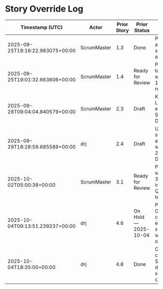 # Story Override Log

| Timestamp (UTC) | Actor | Prior Story | Prior Status | Reason |
| --- | --- | --- | --- | --- |
| 2025-09-25T18:16:22.983075+00:00 | ScrumMaster | 1.3 | Done | PO authorised schedule alignment |
| 2025-09-25T19:01:32.663606+00:00 | ScrumMaster | 1.4 | Ready for Review | Proceeding to Epic 2 while Story 1.4 awaits review |
| 2025-09-28T09:04:04.840579+00:00 | ScrumMaster | 2.3 | Draft | Kick off Local Stack epic while Story 2.3 is Draft |
| 2025-09-29T18:28:59.685589+00:00 | drj | 2.4 | Draft | Unblock script automation while Story 2.4 remains Draft |
| 2025-10-02T05:00:38+00:00 | ScrumMaster | 3.1 | Ready for Review | Proceeding with story 3.2 to instrument QA telemetry |
| 2025-10-04T09:13:51.239237+00:00 | drj | 4.6 | On Hold — 2025-10-04 | Prioritising OpenAI custom endpoint support while 4.6 is on hold |
| 2025-10-04T18:35:00+00:00 | drj | 4.6 | Done | Override closed after Story 4.6 delivery and smoke confirmation |
